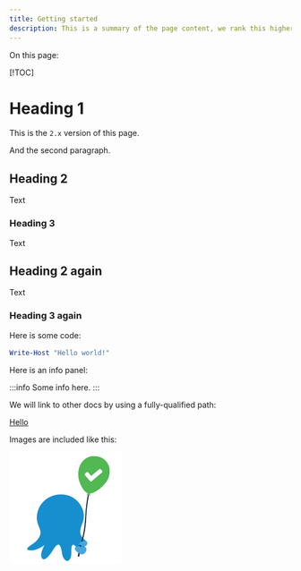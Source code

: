 ```yaml
---
title: Getting started
description: This is a summary of the page content, we rank this higher when indexing it
---
```


On this page:

[!TOC]

# Heading 1

This is the `2.x` version of this page.

And the second paragraph.

## Heading 2

Text

### Heading 3

Text

## Heading 2 again

Text

### Heading 3 again

Here is some code:

```powershell
Write-Host "Hello world!"
```

Here is an info panel:

:::info
Some info here.
:::

We will link to other docs by using a fully-qualified path:

[Hello](/docs/getting-started.md)

Images are included like this:

![My caption](/docs/images/success.gif)

